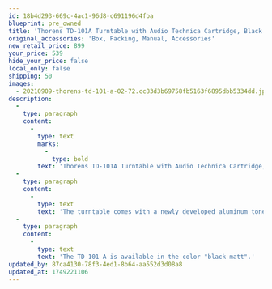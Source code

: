 ```yaml
---
id: 18b4d293-669c-4ac1-96d8-c691196d4fba
blueprint: pre_owned
title: 'Thorens TD-101A Turntable with Audio Technica Cartridge, Black Finish'
original_accessories: 'Box, Packing, Manual, Accessories'
new_retail_price: 899
your_price: 539
hide_your_price: false
local_only: false
shipping: 50
images:
  - 20210909-thorens-td-101-a-02-72.cc83d3b69758fb5163f6895dbb5334dd.jpg
description:
  -
    type: paragraph
    content:
      -
        type: text
        marks:
          -
            type: bold
        text: 'Thorens TD-101A Turntable with Audio Technica Cartridge, black finish. Turntable is new in the box and sells as normal for $899.00'
  -
    type: paragraph
    content:
      -
        type: text
        text: 'The turntable comes with a newly developed aluminum tonearm, including the preassembled AT 3600 cartridge from Audio Technica. The switchable integrated phono preamplifier guarantees complete connectivity with all modern audio systems.'
  -
    type: paragraph
    content:
      -
        type: text
        text: 'The TD 101 A is available in the color "black matt".'
updated_by: 87ca4130-78f3-4ed1-8b64-aa552d3d08a8
updated_at: 1749221106
---
```

